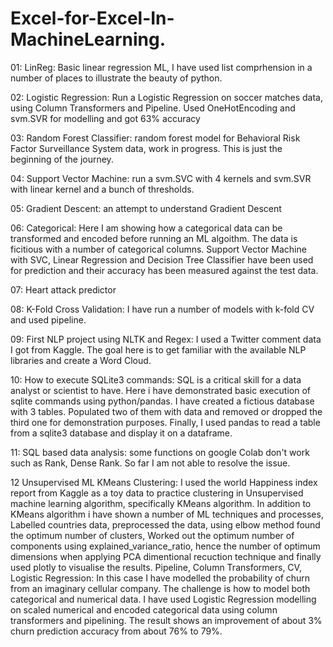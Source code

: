 # Excel-for-Excel-In-MachineLearning.
01: LinReg: Basic linear regression ML, I have used list comprhension in a number of places to illustrate the beauty of python.

02: Logistic Regression: Run a Logistic Regression on soccer matches data, using Column Transformers and Pipeline. Used OneHotEncoding and svm.SVR for modelling and got 63% accuracy

03: Random Forest Classifier: random forest model for Behavioral Risk Factor Surveillance System data, work in progress. This is just the beginning of the journey.

04: Support Vector Machine: run a svm.SVC with 4 kernels and svm.SVR with linear kernel and a bunch of thresholds.

05: Gradient Descent: an attempt to understand Gradient Descent

06: Categorical: Here I am showing how a categorical data can be transformed and encoded before running an ML algoithm. The data is ficitious with a number of categorical columns. Support Vector Machine with SVC, Linear Regression and Decision Tree Classifier have been used for prediction and their accuracy has been measured against the test data.

07: Heart attack predictor

08: K-Fold Cross Validation: I have run a number of models with k-fold CV and used pipeline.

09: First NLP project using NLTK and Regex: I used a Twitter comment data I got from Kaggle. The goal here is to get familiar with the available NLP libraries and create a Word Cloud.

10: How to execute SQLite3 commands: SQL is a critical skill for a data analyst or scientist to have. Here i have demonstrated basic execution of sqlite commands using python/pandas. I have created a fictious database with 3 tables. Populated two of them with data and removed or dropped the third one for demonstration purposes. Finally, I used pandas to read a table from a sqlite3 database and display it on a dataframe.

11: SQL based data analysis: some functions on google Colab don't work such as Rank, Dense Rank. So far I am not able to resolve the issue.

12 Unsupervised ML KMeans Clustering: I used the world Happiness index report from Kaggle as a toy data to practice clustering in Unsupervised machine learning algorithm, specifically KMeans algorithm. In addition to KMeans algorithm i have shown a number of ML techniques and processes, Labelled countries data, preprocessed the data,
using elbow method found the optimum number of clusters, Worked out the optimum number of components using explained_variance_ratio, hence the number of optimum dimensions when applying PCA dimentional recuction technique and finally used plotly to visualise the results.
Pipeline, Column Transformers, CV, Logistic Regression: In this case I have modelled the probability of churn from an imaginary cellular company. The challenge is how to model both categorical and numerical data. I have used Logistic Regression modelling on scaled numerical and encoded categorical data using column transformers and pipelining. The result shows an improvement of about 3% churn prediction accuracy from about 76% to 79%.

